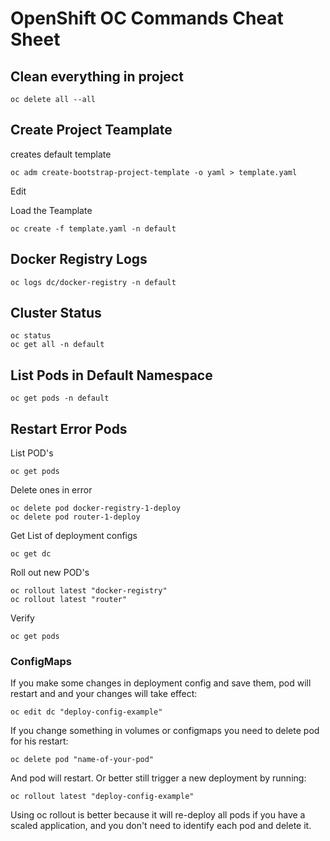 # OpenShift OC Commands Cheat Sheet

## Clean everything in project
```
oc delete all --all
```

## Create Project Teamplate

creates default template
```
oc adm create-bootstrap-project-template -o yaml > template.yaml
```

Edit

Load the Teamplate
```
oc create -f template.yaml -n default
```

## Docker Registry Logs
```
oc logs dc/docker-registry -n default
```

## Cluster Status
```
oc status
oc get all -n default
```

## List Pods in Default Namespace
```
oc get pods -n default
```

## Restart Error Pods

List POD's
```
oc get pods
```

Delete ones in error
```
oc delete pod docker-registry-1-deploy
oc delete pod router-1-deploy
```

Get List of deployment configs
```
oc get dc
```

Roll out new POD's
```
oc rollout latest "docker-registry"
oc rollout latest "router"
```

Verify
```
oc get pods
```

### ConfigMaps
If you make some changes in deployment config and save them, pod will restart and and your changes will take effect:

```
oc edit dc "deploy-config-example"
```

If you change something in volumes or configmaps you need to delete pod for his restart:
```
oc delete pod "name-of-your-pod"
```

And pod will restart. Or better still trigger a new deployment by running:
```
oc rollout latest "deploy-config-example"
```

Using oc rollout is better because it will re-deploy all pods if you have a scaled application, and you don't need to identify each pod and delete it.
